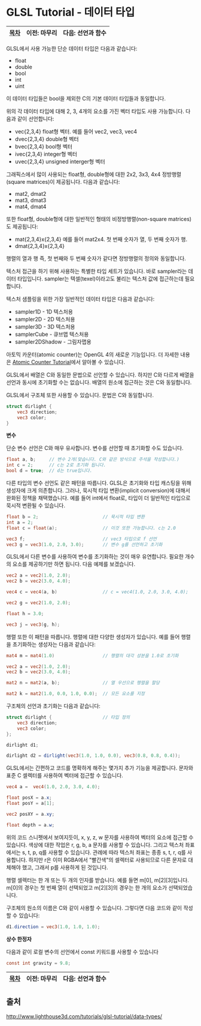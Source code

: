 # GLSL Tutorial - 데이터 타입

| [목차](../../README.md) | 이전: 마무리 | 다음: 선언과 함수 |
| :---------------------- | -----------: | ----------------: |

GLSL에서 사용 가능한 단순 데이터 타입은 다음과 같습니다:

- float
- double
- bool
- int
- uint

이 데이터 타입들은 bool을 제외한 C의 기본 데이터 타입들과 동일합니다.

위의 각 데이터 타입에 대해 2, 3, 4개의 요소를 가진 벡터 타입도 사용 가능합니다. 다음과 같이 선언합니다:

- vec{2,3,4} float형 벡터. 예를 들어 vec2, vec3, vec4
- dvec{2,3,4} double형 벡터
- bvec{2,3,4} bool형 벡터
- ivec{2,3,4} integer형 벡터
- uvec{2,3,4} unsigned interger형 벡터

그래픽스에서 많이 사용되는 float형, double형에 대한 2x2, 3x3, 4x4 정방행렬(square matrices)이 제공됩니다. 다음과 같습니다:

- mat2, dmat2
- mat3, dmat3
- mat4, dmat4

또한 float형, double형에 대한 일반적인 형태의 비정방행렬(non-square matrices)도 제공됩니다:

- mat{2,3,4}x{2,3,4} 예를 들어 mat2x4. 첫 번째 숫자가 열, 두 번째 숫자가 행.
- dmat{2,3,4}x{2,3,4}

행렬의 열과 행 즉, 첫 번째와 두 번째 숫자가 같다면 정방행렬의 정의와 동일합니다.

텍스처 접근을 하기 위해 사용하는 특별한 타입 세트가 있습니다. 바로 sampler라는 데이터 타입입니다. sampler는 텍셀(texel)이라고도 불리는 텍스처 값에 접근하는데 필요합니다.

텍스처 샘플링을 위한 가장 일반적인 데이터 타입은 다음과 같습니다:

- sampler1D - 1D 텍스처용
- sampler2D - 2D 텍스처용
- sampler3D - 3D 텍스처용
- samplerCube - 큐브맵 텍스처용
- sampler2DShadow - 그림자맵용

아토믹 카운터(atomic counter)는 OpenGL 4의 새로운 기능입니다. 더 자세한 내용은 [Atomic Counter Tutorial](http://www.lighthouse3d.com/tutorials/opengl-atomic-counters/)에서 알아볼 수 있습니다.

GLSL에서 배열은 C와 동일한 문법으로 선언할 수 있습니다. 하지만 C와 다르게 배열을 선언과 동시에 초기화할 수는 없습니다. 배열의 원소에 접근하는 것은 C와 동일합니다.

GLSL에서 구조체 또한 사용할 수 있습니다. 문법은 C와 동일합니다.

```glsl
struct dirlight {
    vec3 direction;
    vec3 color;
}
```

**변수**

단순 변수 선언은 C와 매우 유사합니다. 변수를 선언할 때 초기화할 수도 있습니다.

```glsl
float a, b;     // 변수 2개(맞습니다. C와 같은 방식으로 주석을 작성합니다.)
int c = 2;      // c는 2로 초기화 됩니다.
bool d = true;  // d는 true입니다.
```

다른 타입의 변수 선언도 같은 패턴을 따릅니다. GLSL은 초기화와 타입 캐스팅을 위해 생성자에 크게 의존합니다. 그러나, 묵시적 타입 변환(implicit conversion)에 대해서 완화된 정책을 채택했습니다. 예를 들어 int에서 float로, 타입이 더 일반적인 타입으로 묵시적 변환될 수 있습니다.

```glsl
float b = 2;                        // 묵시적 타입 변환
int a = 2;
float c = float(a);                 // 이것 또한 가능합니다. c는 2.0

vec3 f;                             // vec3 타입으로 f 선언
vec3 g = vec3(1.0, 2.0, 3.0);       // 변수 g를 선언하고 초기화
```

GLSL에서 다른 변수를 사용하여 변수를 초기화하는 것이 매우 유연합니다. 필요한 개수의 요소를 제공하기만 하면 됩니다. 다음 예제를 보겠습니다.

```glsl
vec2 a = vec2(1.0, 2.0);
vec2 b = vec2(3.0, 4.0);

vec4 c = vec4(a, b)                 // c = vec4(1.0, 2.0, 3.0, 4.0);

vec2 g = vec2(1.0, 2.0);

float h = 3.0;

vec3 j = vec3(g, h);
```

행렬 또한 이 패턴을 따릅니다. 행렬에 대한 다양한 생성자가 있습니다. 예를 들어 행렬을 초기화하는 생성자는 다음과 같습니다:

```glsl
mat4 m = mat4(1.0)                  // 행렬의 대각 성분을 1.0로 초기화

vec2 a = vec2(1.0, 2.0);
vec2 b = vec2(3.0, 4.0);

mat2 n = mat2(a, b);                // 열 우선으로 행렬을 할당

mat2 k = mat2(1.0, 0.0, 1.0, 0.0);  // 모든 요소를 지정
```

구조체의 선언과 초기화는 다음과 같습니다:

```glsl
struct dirlight {                   // 타입 정의
    vec3 direction;
    vec3 color;
};

dirlight d1;

dirlight d2 = dirlight(vec3(1.0, 1.0, 0.0), vec3(0.8, 0.8, 0.4));
```

GLSL에서는 간편하고 코드를 명확하게 해주는 몇가지 추가 기능을 제공합니다. 문자와 표준 C 셀렉터를 사용하여 벡터에 접근할 수 있습니다.

```glsl
vec4 a =  vec4(1.0, 2.0, 3.0, 4.0);

float posX = a.x;
float posY = a[1];

vec2 posXY = a.xy;

float depth = a.w;
```

위의 코드 스니펫에서 보여지듯이, x, y, z, w 문자를 사용하여 벡터의 요소에 접근할 수 있습니다. 색상에 대한 작업은 r, g, b, a 문자를 사용할 수 있습니다. 그리고 텍스처 좌표에서는 s, t, p, q를 사용할 수 있습니다. 관례에 따라 텍스처 좌표는 종종 s, t, r, q를 사용합니다. 하지만 r은 이미 RGBA에서 "빨간색"의 셀렉터로 사용되므로 다른 문자로 대체해야 했고, 그래서 p를 사용하게 된 것입니다.

행렬 셀렉터는 한 개 또는 두 개의 인자를 받습니다. 예를 들면 m[0], m[2][3]입니다. m[0]의 경우는 첫 번째 열이 선택되었고 m[2][3]의 경우는 한 개의 요소가 선택되었습니다.

구조체의 원소의 이름은 C와 같이 사용할 수 있습니다. 그렇다면 다음 코드와 같이 작성할 수 있습니다:

```glsl
d1.direction = vec3(1.0, 1.0, 1.0);
```

**상수 한정자**

다음과 같이 로컬 변수의 선언에서 const 키워드를 사용할 수 있습니다

```glsl
const int gravity = 9.8;
```

| [목차](../../README.md) | 이전: 마무리 | 다음: 선언과 함수 |
| :---------------------- | -----------: | ----------------: |

## 출처

http://www.lighthouse3d.com/tutorials/glsl-tutorial/data-types/
